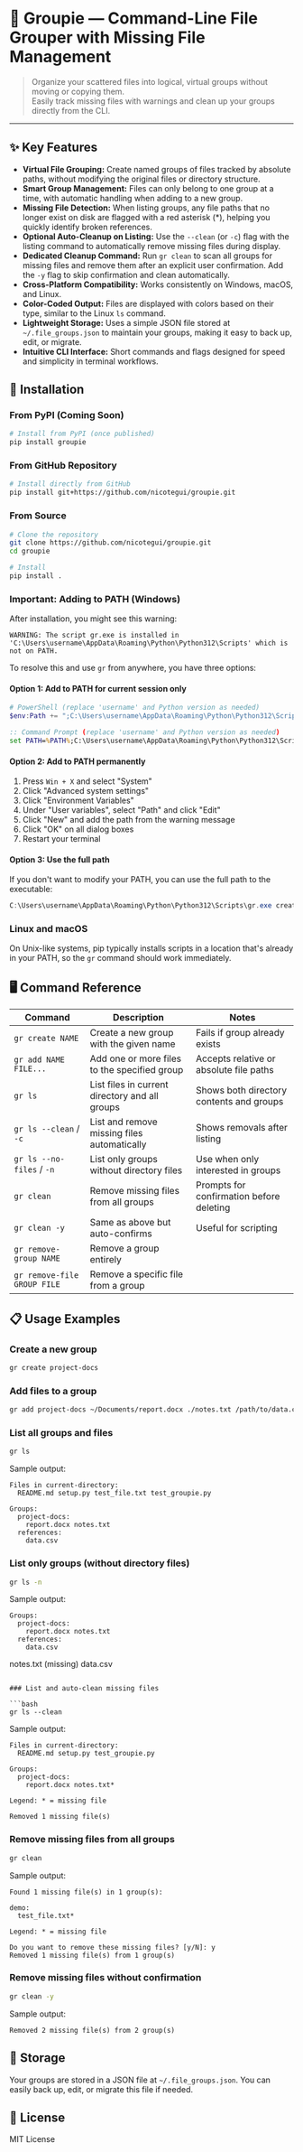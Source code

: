 # 📂 Groupie — Command-Line File Grouper with Missing File Management

> Organize your scattered files into logical, virtual groups without moving or copying them.  
> Easily track missing files with warnings and clean up your groups directly from the CLI.

---

## ✨ Key Features

- **Virtual File Grouping:** Create named groups of files tracked by absolute paths, without modifying the original files or directory structure.
- **Smart Group Management:** Files can only belong to one group at a time, with automatic handling when adding to a new group.
- **Missing File Detection:** When listing groups, any file paths that no longer exist on disk are flagged with a red asterisk (*), helping you quickly identify broken references.
- **Optional Auto-Cleanup on Listing:** Use the `--clean` (or `-c`) flag with the listing command to automatically remove missing files during display.
- **Dedicated Cleanup Command:** Run `gr clean` to scan all groups for missing files and remove them after an explicit user confirmation. Add the `-y` flag to skip confirmation and clean automatically.
- **Cross-Platform Compatibility:** Works consistently on Windows, macOS, and Linux.
- **Color-Coded Output:** Files are displayed with colors based on their type, similar to the Linux `ls` command.
- **Lightweight Storage:** Uses a simple JSON file stored at `~/.file_groups.json` to maintain your groups, making it easy to back up, edit, or migrate.
- **Intuitive CLI Interface:** Short commands and flags designed for speed and simplicity in terminal workflows.

## 🚀 Installation

### From PyPI (Coming Soon)

```bash
# Install from PyPI (once published)
pip install groupie
```

### From GitHub Repository

```bash
# Install directly from GitHub
pip install git+https://github.com/nicotegui/groupie.git
```

### From Source

```bash
# Clone the repository
git clone https://github.com/nicotegui/groupie.git
cd groupie

# Install
pip install .
```

### Important: Adding to PATH (Windows)

After installation, you might see this warning:
```
WARNING: The script gr.exe is installed in 'C:\Users\username\AppData\Roaming\Python\Python312\Scripts' which is not on PATH.
```

To resolve this and use `gr` from anywhere, you have three options:

#### Option 1: Add to PATH for current session only

```powershell
# PowerShell (replace 'username' and Python version as needed)
$env:Path += ";C:\Users\username\AppData\Roaming\Python\Python312\Scripts"
```

```cmd
:: Command Prompt (replace 'username' and Python version as needed)
set PATH=%PATH%;C:\Users\username\AppData\Roaming\Python\Python312\Scripts
```

#### Option 2: Add to PATH permanently

1. Press `Win + X` and select "System"
2. Click "Advanced system settings"
3. Click "Environment Variables"
4. Under "User variables", select "Path" and click "Edit"
5. Click "New" and add the path from the warning message
6. Click "OK" on all dialog boxes
7. Restart your terminal

#### Option 3: Use the full path

If you don't want to modify your PATH, you can use the full path to the executable:

```powershell
C:\Users\username\AppData\Roaming\Python\Python312\Scripts\gr.exe create my-group
```

### Linux and macOS

On Unix-like systems, pip typically installs scripts in a location that's already in your PATH, so the `gr` command should work immediately.

## 🖥 Command Reference

| Command | Description | Notes |
|---------|-------------|-------|
| `gr create NAME` | Create a new group with the given name | Fails if group already exists |
| `gr add NAME FILE...` | Add one or more files to the specified group | Accepts relative or absolute file paths |
| `gr ls` | List files in current directory and all groups | Shows both directory contents and groups |
| `gr ls --clean` / `-c` | List and remove missing files automatically | Shows removals after listing |
| `gr ls --no-files` / `-n` | List only groups without directory files | Use when only interested in groups |
| `gr clean` | Remove missing files from all groups | Prompts for confirmation before deleting |
| `gr clean -y` | Same as above but auto-confirms | Useful for scripting |
| `gr remove-group NAME` | Remove a group entirely | |
| `gr remove-file GROUP FILE` | Remove a specific file from a group | |

## 📋 Usage Examples

### Create a new group

```bash
gr create project-docs
```

### Add files to a group

```bash
gr add project-docs ~/Documents/report.docx ./notes.txt /path/to/data.csv
```

### List all groups and files

```bash
gr ls
```

Sample output:

```plaintext
Files in current-directory:
  README.md setup.py test_file.txt test_groupie.py

Groups:
  project-docs:
    report.docx notes.txt
  references:
    data.csv
```

### List only groups (without directory files)

```bash
gr ls -n
```

Sample output:

```plaintext
Groups:
  project-docs:
    report.docx notes.txt
  references:
    data.csv
```
  notes.txt (missing)
  data.csv
```

### List and auto-clean missing files

```bash
gr ls --clean
```

Sample output:

```plaintext
Files in current-directory:
  README.md setup.py test_groupie.py

Groups:
  project-docs:
    report.docx notes.txt*

Legend: * = missing file

Removed 1 missing file(s)
```

### Remove missing files from all groups

```bash
gr clean
```

Sample output:

```plaintext
Found 1 missing file(s) in 1 group(s):

demo:
  test_file.txt*

Legend: * = missing file

Do you want to remove these missing files? [y/N]: y
Removed 1 missing file(s) from 1 group(s)
```

### Remove missing files without confirmation

```bash
gr clean -y
```

Sample output:

```plaintext
Removed 2 missing file(s) from 2 group(s)
```

## 🔧 Storage

Your groups are stored in a JSON file at `~/.file_groups.json`. You can easily back up, edit, or migrate this file if needed.

## 📜 License

MIT License
